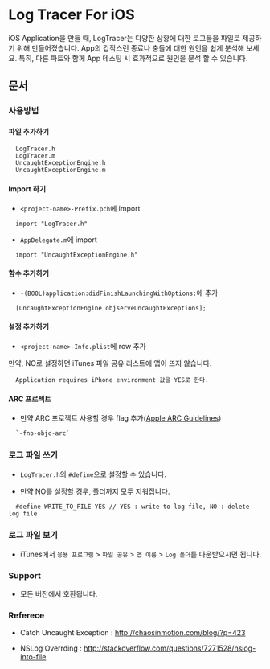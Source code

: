 # Log Tracer For iOS
iOS Application을 만들 때, LogTracer는 다양한 상황에 대한 로그들을 파일로 제공하기 위해 만들어졌습니다. App의 갑작스런 종료나 충돌에 대한 원인을 쉽게 분석해 보세요. 특히, 다른 파트와 함께 App 테스팅 시 효과적으로 원인을 분석 할 수 있습니다.

## 문서

### 사용방법

#### 파일 추가하기
```
  LogTracer.h
  LogTracer.m
  UncaughtExceptionEngine.h
  UncaughtExceptionEngine.m
```

#### Import 하기
- `<project-name>-Prefix.pch`에 import

```
  import "LogTracer.h"
```

- `AppDelegate.m`에 import

```
  import "UncaughtExceptionEngine.h"
```

#### 함수 추가하기
- `-(BOOL)application:didFinishLaunchingWithOptions:`에 추가

```
  [UncaughtExceptionEngine objserveUncaughtExceptions];
```

#### 설정 추가하기
- `<project-name>-Info.plist`에 row 추가

만약, NO로 설정하면 iTunes 파일 공유 리스트에 앱이 뜨지 않습니다.

```
  Application requires iPhone environment 값을 YES로 한다.
```

#### ARC 프로젝트

- 만약 ARC 프로젝트 사용할 경우 flag 추가([Apple ARC Guidelines](http://developer.apple.com/library/mac/#releasenotes/ObjectiveC/RN-TransitioningToARC/Introduction/Introduction.html))

```
  `-fno-objc-arc`
```


### 로그 파일 쓰기

- `LogTracer.h`의 `#define`으로 설정할 수 있습니다.

- 만약 NO를 설정할 경우, 폴더까지 모두 지워집니다.

```objc
  #define WRITE_TO_FILE YES // YES : write to log file, NO : delete log file
```

### 로그 파일 보기

- iTunes에서 `응용 프로그램` > `파일 공유` > `앱 이름` > `Log 폴더`를 다운받으시면 됩니다.

### Support

- 모든 버전에서 호환됩니다.

### Referece

- Catch Uncaught Exception : http://chaosinmotion.com/blog/?p=423

- NSLog Overrding : http://stackoverflow.com/questions/7271528/nslog-into-file
